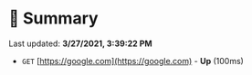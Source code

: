 # 📖 Summary
Last updated: **3/27/2021, 3:39:22 PM**

- `GET` [https://google.com](https://google.com) - **Up** (100ms)
